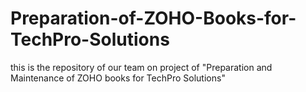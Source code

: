 # Preparation-of-ZOHO-Books-for-TechPro-Solutions
this is the repository of our team on project of "Preparation and Maintenance of ZOHO books for TechPro Solutions"
